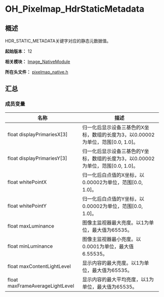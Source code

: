 # OH_Pixelmap_HdrStaticMetadata

## 概述

HDR_STATIC_METADATA关键字对应的静态元数据值。

**起始版本：** 12

**相关模块：** [Image_NativeModule](capi-image-nativemodule.md)

**所在头文件：** [pixelmap_native.h](capi-pixelmap-native-h.md)

## 汇总

### 成员变量

| 名称 | 描述 |
| -- | -- |
| float displayPrimariesX[3] | 归一化后显示设备三基色的X坐标，数组的长度为3，以0.00002为单位，范围[0.0, 1.0]。 |
| float displayPrimariesY[3] | 归一化后显示设备三基色的Y坐标，数组的长度为3，以0.00002为单位，范围[0.0, 1.0]。 |
| float whitePointX | 归一化后白点值的X坐标，以0.00002为单位，范围[0.0, 1.0]。 |
| float whitePointY | 归一化后白点值的Y坐标，以0.00002为单位，范围[0.0, 1.0]。 |
| float maxLuminance | 图像主监视器最大亮度。以1为单位，最大值为65535。 |
| float minLuminance | 图像主监视器最小亮度。以0.0001为单位，最大值6.55535。 |
| float maxContentLightLevel | 显示内容的最大亮度。以1为单位，最大值为65535。 |
| float maxFrameAverageLightLevel | 显示内容的最大平均亮度，以1为单位，最大值为65535。 |


